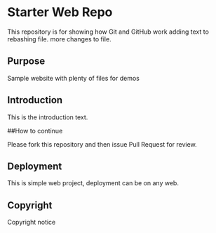 # Starter Web Repo

This repository is for showing how Git and GitHub work
adding text to rebashing file. more changes to file.

## Purpose

Sample website with plenty of files for demos

## Introduction
This is the introduction text.

##How to continue

Please fork this repository and then issue Pull Request for review.

## Deployment
This is simple web project, deployment can be on any web.

## Copyright

Copyright notice